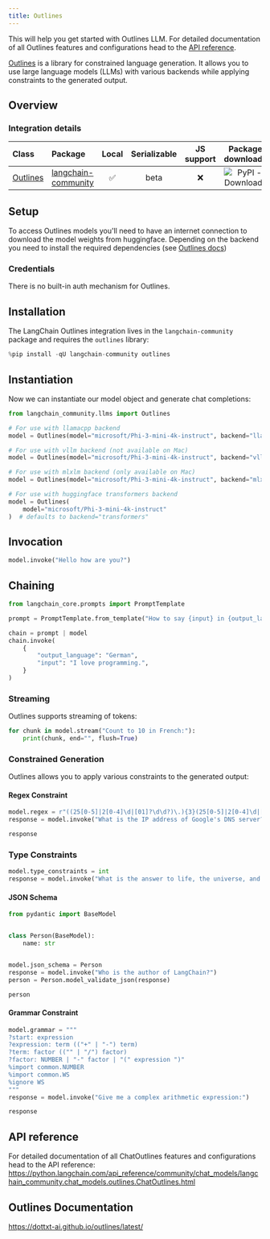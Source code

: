 ```yaml
---
title: Outlines
---
```


This will help you get started with Outlines LLM. For detailed documentation of all Outlines features and configurations head to the [API reference](https://python.langchain.com/api_reference/community/llms/langchain_community.llms.outlines.Outlines.html).

[Outlines](https://github.com/outlines-dev/outlines) is a library for constrained language generation. It allows you to use large language models (LLMs) with various backends while applying constraints to the generated output.

## Overview

### Integration details

| Class | Package | Local | Serializable | JS support | Package downloads | Package latest |
| :--- | :--- | :---: | :---: |  :---: | :---: | :---: |
| [Outlines](https://python.langchain.com/api_reference/community/llms/langchain_community.llms.outlines.Outlines.html) | [langchain-community](https://python.langchain.com/api_reference/community/index.html) | ✅ | beta | ❌ | ![PyPI - Downloads](https://img.shields.io/pypi/dm/langchain-community?style=flat-square&label=%20) | ![PyPI - Version](https://img.shields.io/pypi/v/langchain-community?style=flat-square&label=%20) |

## Setup

To access Outlines models you'll need to have an internet connection to download the model weights from huggingface. Depending on the backend you need to install the required dependencies (see [Outlines docs](https://dottxt-ai.github.io/outlines/latest/installation/))

### Credentials

There is no built-in auth mechanism for Outlines.

## Installation

The LangChain Outlines integration lives in the `langchain-community` package and requires the `outlines` library:

```python
%pip install -qU langchain-community outlines
```

## Instantiation

Now we can instantiate our model object and generate chat completions:

```python
from langchain_community.llms import Outlines

# For use with llamacpp backend
model = Outlines(model="microsoft/Phi-3-mini-4k-instruct", backend="llamacpp")

# For use with vllm backend (not available on Mac)
model = Outlines(model="microsoft/Phi-3-mini-4k-instruct", backend="vllm")

# For use with mlxlm backend (only available on Mac)
model = Outlines(model="microsoft/Phi-3-mini-4k-instruct", backend="mlxlm")

# For use with huggingface transformers backend
model = Outlines(
    model="microsoft/Phi-3-mini-4k-instruct"
)  # defaults to backend="transformers"
```

## Invocation

```python
model.invoke("Hello how are you?")
```

## Chaining

```python
from langchain_core.prompts import PromptTemplate

prompt = PromptTemplate.from_template("How to say {input} in {output_language}:\n")

chain = prompt | model
chain.invoke(
    {
        "output_language": "German",
        "input": "I love programming.",
    }
)
```

### Streaming

Outlines supports streaming of tokens:

```python
for chunk in model.stream("Count to 10 in French:"):
    print(chunk, end="", flush=True)
```

### Constrained Generation

Outlines allows you to apply various constraints to the generated output:

#### Regex Constraint

```python
model.regex = r"((25[0-5]|2[0-4]\d|[01]?\d\d?)\.){3}(25[0-5]|2[0-4]\d|[01]?\d\d?)"
response = model.invoke("What is the IP address of Google's DNS server?")

response
```

### Type Constraints

```python
model.type_constraints = int
response = model.invoke("What is the answer to life, the universe, and everything?")
```

#### JSON Schema

```python
from pydantic import BaseModel


class Person(BaseModel):
    name: str


model.json_schema = Person
response = model.invoke("Who is the author of LangChain?")
person = Person.model_validate_json(response)

person
```

#### Grammar Constraint

```python
model.grammar = """
?start: expression
?expression: term (("+" | "-") term)
?term: factor (("" | "/") factor)
?factor: NUMBER | "-" factor | "(" expression ")"
%import common.NUMBER
%import common.WS
%ignore WS
"""
response = model.invoke("Give me a complex arithmetic expression:")

response
```

## API reference

For detailed documentation of all ChatOutlines features and configurations head to the API reference: <https://python.langchain.com/api_reference/community/chat_models/langchain_community.chat_models.outlines.ChatOutlines.html>

## Outlines Documentation

<https://dottxt-ai.github.io/outlines/latest/>
